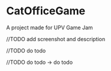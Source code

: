 # CatOfficeGame
A project made for UPV Game Jam

//TODO add screenshot and description

//TODO do todo

//TODO do todo -> do todo
